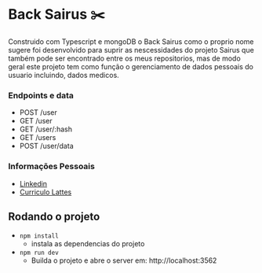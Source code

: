 # Back Sairus ✂️

Construido com Typescript e mongoDB o Back Sairus como o proprio nome sugere foi desenvolvido para suprir as nescessidades do projeto Sairus que também pode ser encontrado entre os meus repositorios, mas de modo geral este projeto tem como função o gerenciamento de dados pessoais do usuario incluindo, dados medicos.

### Endpoints e data

* POST /user         
* GET /user          
* GET /user/:hash    
* GET /users         
* POST /user/data

### Informações Pessoais

* [Linkedin](https://www.linkedin.com/in/edson-allencar/)
* [Curriculo Lattes](http://lattes.cnpq.br/6250444022483376)

## Rodando o projeto

* `npm install`
    * instala as dependencias do projeto
* `npm run dev`
    * Builda o projeto e abre o server em: http://localhost:3562

